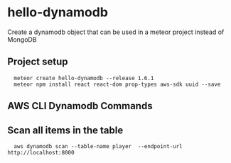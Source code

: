 
# hello-dynamodb 
Create a dynamodb object that can be used in a meteor project instead of MongoDB 

## Project setup 
```
  meteor create hello-dynamodb --release 1.6.1 
  meteor npm install react react-dom prop-types aws-sdk uuid --save 

```


## AWS CLI  Dynamodb Commands

## Scan all items in the table 
```
  aws dynamodb scan --table-name player  --endpoint-url http://localhost:8000

```
